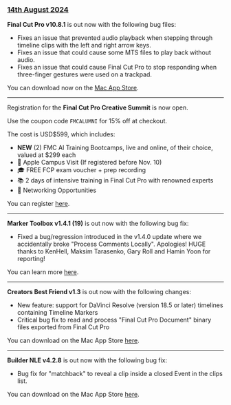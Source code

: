 ### [14th August 2024](/news/20240814)

**Final Cut Pro v10.8.1** is out now with the following bug files:

- Fixes an issue that prevented audio playback when stepping through timeline clips with the left and right arrow keys.
- Fixes an issue that could cause some MTS files to play back without audio.
- Fixes an issue that could cause Final Cut Pro to stop responding when three-finger gestures were used on a trackpad.

You can download now on the [Mac App Store](https://apps.apple.com/au/app/final-cut-pro/id424389933?mt=12).

---

Registration for the **Final Cut Pro Creative Summit** is now open.

Use the coupon code `FMCALUMNI` for 15% off at checkout.

The cost is USD$599, which includes:

- **NEW** (2) FMC AI Training Bootcamps, live and online, of their choice, valued at $299 each
- 🍏 Apple Campus Visit (If registered before Nov. 10)
- 🎓 FREE FCP exam voucher + prep recording
- 📚 2 days of intensive training in Final Cut Pro with renowned experts
- 🤝 Networking Opportunities

You can register [here](https://www.eventbrite.com/e/final-cut-pro-creative-summit-2024-tickets-965178022447).

---

**Marker Toolbox v1.4.1 (19)** is out now with the following bug fix:

- Fixed a bug/regression introduced in the v1.4.0 update where we accidentally broke "Process Comments Locally". Apologies! HUGE thanks to KenHell, Maksim Tarasenko, Gary Roll and Hamin Yoon for reporting!

You can learn more [here](https://markertoolbox.io).

---

**Creators Best Friend v1.3** is out now with the following changes:

- New feature: support for DaVinci Resolve (version 18.5 or later) timelines containing Timeline Markers
- Critical bug fix to read and process "Final Cut Pro Document" binary files exported from Final Cut Pro

You can download on the Mac App Store [here](https://apps.apple.com/au/app/creators-best-friend/id1524172135?mt=12).

---

**Builder NLE v4.2.8** is out now with the following bug fix:

- Bug fix for "matchback" to reveal a clip inside a closed Event in the clips list.

You can download on the Mac App Store [here](https://apps.apple.com/au/app/builder-nle/id6450122801?mt=12).